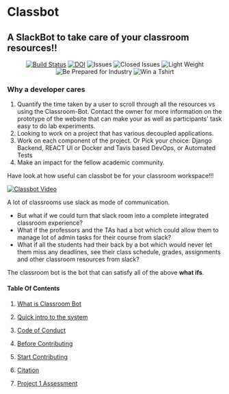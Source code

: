 
# Classbot

## A SlackBot to take care of your classroom resources!!

<center>

<a href="https://travis-ci.org/github/Ayushi61/Classroom-Bot"><img src="https://travis-ci.org/Ayushi61/Classroom-Bot.svg?branch=master" alt="Build Status"></a>
<a href="https://zenodo.org/badge/latestdoi/288084201"><img src="https://zenodo.org/badge/288084201.svg" alt="DOI"></a>
<img src="https://img.shields.io/github/issues-raw/Ayushi61/Classroom-Bot" alt="Issues">
<img src="https://img.shields.io/github/issues-closed-raw/Ayushi61/Classroom-Bot?style=plastic" alt="Closed Issues">
<img src="https://img.shields.io/github/repo-size/Ayushi61/Classroom-Bot" alt="Light Weight">
<img src="https://img.shields.io/tokei/lines/github.com/Ayushi61/Classroom-Bot" alt="Be Prepared for Industry">
<img src="https://img.shields.io/github/issues/Ayushi61/Classroom-Bot/Haktoberfest" alt="Win a Tshirt">

</center>

### Why a developer cares

1. Quantify the time taken by a user to scroll through all the resources vs using the Classroom-Bot. Contact the owner for more information on the prototype of the website that can make your as well as participants' task easy to do lab experiments.
2. Looking to work on a project that has various decoupled applications.
3. Work on each component of the project. Or Pick your choice: Django Backend, REACT UI or Docker and Tavis based DevOps, or Automated Tests
4. Make an impact for the fellow academic community.

Have look at how useful can classbot be for your classroom workspace!!!

[![Classbot Video](https://img.youtube.com/vi/CRSTGNChs1o/0.jpg)](https://youtu.be/CRSTGNChs1o)

A lot of classrooms use slack as mode of communication. 

* But what if we could turn that slack room into a complete integrated classroom experience?
* What if the professors and the TAs had a bot which could allow them to manage lot of admin tasks for their course from slack?
* What if all the students had their back by a bot which would never let them miss any deadlines, see their class schedule, 
grades, assignments and other classroom resources from slack?

The classroom bot is the bot that can satisfy all of the above **what ifs**.


#### Table Of Contents

1. [What is Classroom Bot](/docs/whatallispossible.md)

2. [Quick intro to the system](/docs/how.md)

2. [Code of Conduct](CODE_OF_CONDUCT.md)

3. [Before Contributing](CONTRIBUTING.md)

4. [Start Contributing](docs/design.md)

5. [Citation](CITATION.md)

6. [Project 1 Assessment](PROJ1-selfAssessment.md)
